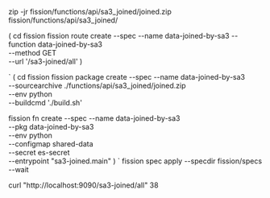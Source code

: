 zip -jr fission/functions/api/sa3_joined/joined.zip \
fission/functions/api/sa3_joined/

(
cd fission
fission route create --spec --name data-joined-by-sa3 --function data-joined-by-sa3 \
--method GET \
--url '/sa3-joined/all'
)

`
(
cd fission
fission package create --spec --name data-joined-by-sa3 \
--sourcearchive ./functions/api/sa3_joined/joined.zip \
--env python \
--buildcmd './build.sh'

fission fn create --spec --name data-joined-by-sa3 \
--pkg data-joined-by-sa3 \
--env python \
--configmap shared-data \
--secret es-secret \
--entrypoint "sa3-joined.main"
)
`
fission spec apply --specdir fission/specs --wait 

curl "http://localhost:9090/sa3-joined/all"
38
